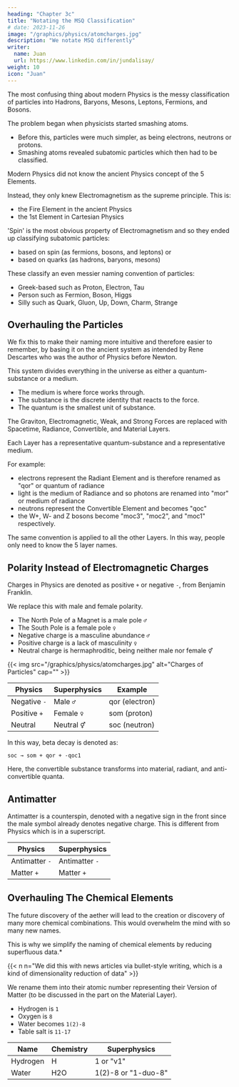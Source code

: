 ```yaml
---
heading: "Chapter 3c"
title: "Notating the MSQ Classification"
# date: 2023-11-26
image: "/graphics/physics/atomcharges.jpg"
description: "We notate MSQ differently"
writer:
  name: Juan
  url: https://www.linkedin.com/in/jundalisay/
weight: 10
icon: "Juan"
---
```



<!-- Hadrons, Baryons, Mesons, Leptons, Fermions, and Bosons -->

The most confusing thing about modern Physics is the messy classification of particles into Hadrons, Baryons, Mesons, Leptons, Fermions, and Bosons. 


The problem began when physicists started smashing atoms.
- Before this, particles were much simpler, as being electrons, neutrons or protons. 
- Smashing atoms revealed subatomic particles which then had to be classified. 

Modern Physics did not know the ancient Physics concept of the 5 Elements. 

Instead, they only knew Electromagnetism as the supreme principle. This is:
- the Fire Element in the ancient Physics 
- the 1st Element in Cartesian Physics 

'Spin' is the most obvious property of Electromagnetism and so they ended up classifying subatomic particles:
- based on spin (as fermions, bosons, and leptons) or
- based on quarks (as hadrons, baryons, mesons)

These classify an even messier naming convention of particles:
- Greek-based such as Proton, Electron, Tau
- Person such as Fermion, Boson, Higgs
- Silly such as Quark, Gluon, Up, Down, Charm, Strange  



## Overhauling the Particles

We fix this to make their naming more intuitive and therefore easier to remember, by basing it on the ancient system as intended by Rene Descartes who was the author of Physics before Newton.

This system divides everything in the universe as either a quantum-substance or a medium.
- The medium is where force works through. 
- The substance is the discrete identity that reacts to the force. 
- The quantum is the smallest unit of substance.

The Graviton, Electromagnetic, Weak, and Strong Forces are replaced with Spacetime, Radiance, Convertible, and Material Layers.

<!-- This is because all forces are really from the Aether ELement which manifests through Spacetime (i.e. gravity, magnetism, and contact forces make two things closer together in space). -->

Each Layer has a representative quantum-substance and a representative medium. 

For example:
- electrons represent the Radiant Element and is therefore renamed as "qor" or quantum of radiance
- light is the medium of Radiance and so photons are renamed into "mor" or medium of radiance
- neutrons represent the Convertible Element and becomes "qoc" 
- the W+, W- and Z bosons become "moc3", "moc2", and "moc1" respectively. 

The same convention is applied to all the other Layers. In this way, people only need to know the 5 layer names.


## Polarity Instead of Electromagnetic Charges

Charges in Physics are denoted as positive `+` or negative `-`, from Benjamin Franklin.

We replace this with male and female polarity.
- The North Pole of a Magnet is a male pole `♂`
- The South Pole is a female pole `♀`
- Negative charge is a masculine abundance `♂`
- Positive charge is a lack of masculinity `♀`
- Neutral charge is hermaphroditic, being neither male nor female `⚥` 


{{< img src="/graphics/physics/atomcharges.jpg" alt="Charges of Particles" cap="" >}}

Physics | Superphysics | Example
--- | --- | ---
Negative `-` | Male `♂` | qor (electron) 
Positive `+` | Female `♀` | som (proton)
Neutral  | Neutral `⚥` | soc (neutron)


In this way, beta decay is denoted as:
```
soc → som + qor + -qoc1
```

Here, the convertible substance transforms into material, radiant, and anti-convertible quanta. 


## Antimatter

Antimatter is a counterspin, denoted with a negative sign in the front since the male symbol already denotes negative charge. This is different from Physics which is in a superscript.

Physics | Superphysics
--- | ---
Antimatter `-` | Antimatter `-`
Matter `+` | Matter `+`



## Overhauling The Chemical Elements

The future discovery of the aether will lead to the creation or discovery of many more chemical combinations. This would overwhelm the mind with so many new names. 

This is why we simplify the naming of chemical elements by reducing superfluous data.*

{{< n n="We did this with news articles via bullet-style writing, which is a kind of dimensionality reduction of data" >}}


We rename them into their atomic number representing their Version of Matter (to be discussed in the part on the Material Layer).
- Hydrogen is `1`
- Oxygen is `8`
- Water becomes `1(2)-8`
- Table salt is `11-17`

Name | Chemistry | Superphysics
--- | --- | ---
Hydrogen | H | 1 or "v1"
Water | H2O | 1(2)-8 or "1-duo-8"
